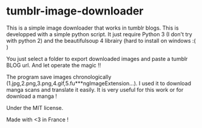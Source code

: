 # tumblr-image-downloader
This is a simple image downloader that works in tumblr blogs.
This is developped with a simple python script.
It just require Python 3 (I don't try with python 2) and the beautifulsoup 4 librairy (hard to install on windows :( )

You just select a folder to export downloaded images and paste a tumblr BLOG url.
And let operate the magic !!

The program save images chronologically (1.jpg,2.png,3.png,4.gif,5.fu***ngImageExtension...).
I used it to download manga scans and translate it easily.
It is very useful for this work or for download a manga !

Under the MIT license.

Made with <3 in France !
